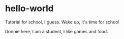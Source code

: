 # hello-world
Tutorial for school, I guess. Wake up, it's time for schoo!

Donnie here, I am a student, I like games and food.
